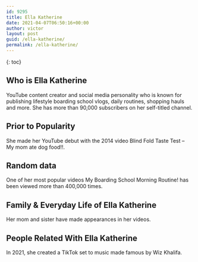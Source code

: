 ```yaml
---
id: 9295
title: Ella Katherine
date: 2021-04-07T06:50:16+00:00
author: victor
layout: post
guid: /ella-katherine/
permalink: /ella-katherine/
---
```



{: toc}


## Who is Ella Katherine



YouTube content creator and social media personality who is known for publishing lifestyle boarding school vlogs, daily routines, shopping hauls and more. She has more than 90,000 subscribers on her self-titled channel.

                
                
                
## Prior to Popularity



She made her YouTube debut with the 2014 video Blind Fold Taste Test &#8211; My mom ate dog food!!.

                
                
                
## Random data



One of her most popular videos My Boarding School Morning Routine! has been viewed more than 400,000 times.

                
                
                
## Family & Everyday Life of Ella Katherine



Her mom and sister have made appearances in her videos.

                
                
                
## People Related With Ella Katherine



In 2021, she created a TikTok set to music made famous by Wiz Khalifa. 

                
              
            
          
          
          